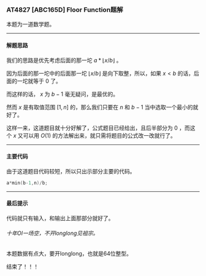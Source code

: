 ### AT4827 [ABC165D] Floor Function题解
本题为一道数学题。


------------
#### 解题思路
我们的思路是优先考虑后面的那一坨 $a*⌊x/b⌋$ 。

因为后面的那一坨中的后面那一坨 $⌊x/b⌋$ 是向下取整，所以，如果 $x<b$ 的话，后面的一坨就等于 $0$ 了。

而这样的话， $x$ 为 $b-1$ 毫无疑问，是最优的。

然而 $x$ 是有取值范围 $[1,n]$ 的，那么我们只要在 $n$ 和 $b-1$ 当中选取一个最小的就好了。

这样一来，这道题目就十分好解了，公式题目已经给出，且后半部分为 $0$ ，而这个 $x$ 又可以用 $O(1)$ 的方法解出来，就只需将题目的公式改一改就行了。

------------
#### 主要代码
由于这道题目代码较短，所以只出示部分主要的代码。
```cpp
a*min(b-1,n)/b;
```


------------

#### 最后提示
代码就只有输入，和输出上面那部分就好了。

###### 十年OI一场空，不开longlong见祖宗。
本题数据有点大，要开longlong，也就是64位整型。

结束了！！！